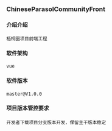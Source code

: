 ### ChineseParasolCommunityFront

#### 介绍介绍
    梧桐圈项目前端工程

#### 软件架构
    vue 
    
#### 软件版本
    master@V1.0.0
    
#### 项目版本管控要求
    开发者下载项目分支版本开发，保留主干版本稳定